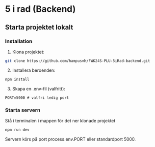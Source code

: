 # 5 i rad (Backend)

## Starta projektet lokalt

### Installation

1. Klona projektet:
```bash
git clone https://github.com/hampusvh/FWK24S-PLU-5iRad-backend.git
```

2. Installera beroenden:
```bash
npm install
````

3. Skapa en .env-fil (valfritt):
```env
PORT=5000 # valfri ledig port
```

### Starta servern
Stå i terminalen i mappen för det ner klonade projektet
```bash
npm run dev
```
Servern körs på port process.env.PORT eller standardport 5000.
